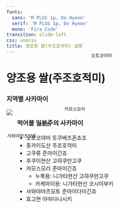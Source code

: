```yaml
---
fonts:
  sans: 'M PLUS 1p, Do Hyeon'
  serif: 'M PLUS 1p, Do Hyeon'
  mono: 'Fira Code'
transition: slide-left
css: unocss
title: 양조용 쌀(주조호적미) 설명
---
```


# 양조용 쌀(주조호적미)

### 지역별 사카마이


<div class="mt-2" style="display: flex; gap: 12px">
  <div>
    <img src="/images/sakamaimap.jpg" class="h-100 rounded shadow">
  </div>
  <div>
    <h3>먹어볼 일본주의 사카마이</h3>
    <ul>
      <li>
        오토코야마 토쿠베츠혼죠조  
        <li>홋카이도산 주조호적미</li>
      </li>
      <li>
        고쿠류 준마이긴죠
        <li>후쿠이현산 고햐쿠만고쿠</li>
      </li>
      <li>
        카모스모리 준마이긴죠
        <ul>
          <li>
            누룩용: 니가타현산 고햐쿠만고쿠
          </li>
          <li>
            카케마이용: 니가타현산 코시이부키
          </li>
        </ul>
      </li>
      <li>
        사와야마츠모토 준마이다이긴죠
        <li>효고현 야마다니시키</li>
      </li>
    </ul>
  </div>
</div>

<v-click>
<div class="otokoyama">
  <code v-mark.circle.red="1" >오토코야마</code>
</div>
</v-click>
<v-click>
<div class="gokuryu">
  <code v-mark.circle.red="2">고쿠류</code>
</div>
</v-click>
<v-click>
<div class="kamosu">
  <code v-mark.circle.red="3">카모스모리</code>
</div>
</v-click>
<v-click>
<div class="sawaya">
  <code v-mark.circle.red="4">사와야마츠모토</code>
</div>
</v-click>


<style>
.otokoyama{
  position: absolute;
  top: 190px;
  left: 450px;
}
.gokuryu{
  position: absolute;
  top: 370px;
  left: 310px;
}
.kamosu{
  position: absolute;
  top: 330px;
  left: 380px;
}
.sawaya{
  position: absolute;
  top: 400px;
  left: 230px;
}
</style>
